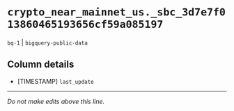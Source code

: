 # `crypto_near_mainnet_us._sbc_3d7e7f013860465193656cf59a085197`
`bq-1` | `bigquery-public-data`

## Column details
* [TIMESTAMP] `last_update`

-------------------------------------------------------------------------------
*Do not make edits above this line.*

